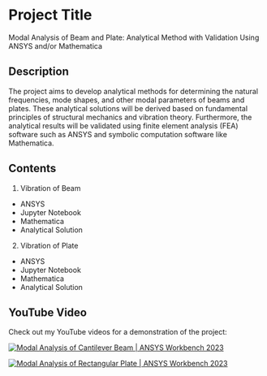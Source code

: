 # Project Title
Modal Analysis of Beam and Plate: Analytical Method with Validation Using ANSYS and/or Mathematica

## Description
The project aims to develop analytical methods for determining the natural frequencies, mode shapes, and other modal parameters of beams and plates. These analytical solutions will be derived based on fundamental principles of structural mechanics and vibration theory. Furthermore, the analytical results will be validated using finite element analysis (FEA) software such as ANSYS and symbolic computation software like Mathematica.

## Contents 
1. Vibration of Beam
  - ANSYS
  - Jupyter Notebook
  - Mathematica
  - Analytical Solution
2. Vibration of Plate
  - ANSYS
  - Jupyter Notebook
  - Mathematica
  - Analytical Solution

## YouTube Video

Check out my YouTube videos for a demonstration of the project:

[![Modal Analysis of Cantilever Beam | ANSYS Workbench 2023](https://img.youtube.com/vi/f_rqLNfbnDM/0.jpg)](https://youtu.be/f_rqLNfbnDM)

[![Modal Analysis of Rectangular Plate | ANSYS Workbench 2023](https://img.youtube.com/vi/HzrzkBbOfjM/0.jpg)](https://youtu.be/HzrzkBbOfjM)


